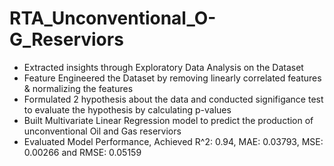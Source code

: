 # RTA_Unconventional_O-G_Reserviors

* Extracted insights through Exploratory Data Analysis on the Dataset
* Feature Engineered the Dataset by removing linearly correlated features & normalizing the features
* Formulated 2 hypothesis about the data and conducted signifigance test to evaluate the hypothesis by calculating p-values
* Built Multivariate Linear Regression model to predict the production of unconventional Oil and Gas reserviors
* Evaluated Model Performance, Achieved R^2: 0.94, MAE:  0.03793, MSE:  0.00266 and RMSE:  0.05159
